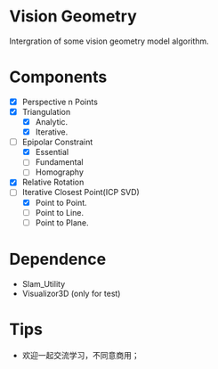 # Vision Geometry
Intergration of some vision geometry model algorithm.

# Components
- [x] Perspective n Points
- [x] Triangulation
    - [x] Analytic.
    - [x] Iterative.
- [ ] Epipolar Constraint
    - [x] Essential
    - [ ] Fundamental
    - [ ] Homography
- [x] Relative Rotation
- [ ] Iterative Closest Point(ICP SVD)
    - [x] Point to Point.
    - [ ] Point to Line.
    - [ ] Point to Plane.

# Dependence
- Slam_Utility
- Visualizor3D (only for test)

# Tips
- 欢迎一起交流学习，不同意商用；
